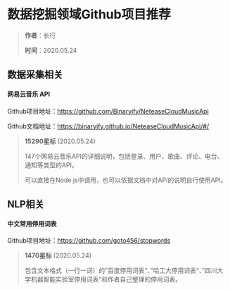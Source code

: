 # 数据挖掘领域Github项目推荐

> **作者**：长行
>
> **时间**：2020.05.24

## 数据采集相关

#### 网易云音乐 API

Github项目地址：https://github.com/Binaryify/NeteaseCloudMusicApi

Github文档地址：https://binaryify.github.io/NeteaseCloudMusicApi/#/

> **15290星标** (2020.05.24)
>
> 147个网易云音乐API的详细说明，包括登录、用户、歌曲、评论、电台、通知等类型的API。
>
> 可以直接在Node.js中调用，也可以依据文档中对API的说明自行使用API。

## NLP相关

#### 中文常用停用词表

Github项目地址：https://github.com/goto456/stopwords

> **1470星标** (2020.05.24)
>
> 包含文本格式（一行一词）的”百度停用词表“、”哈工大停用词表“、”四川大学机器智能实验室停用词表“和作者自己整理的停用词表。